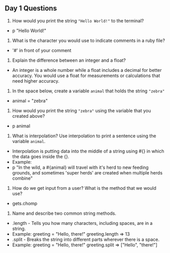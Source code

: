 ## Day 1 Questions

1. How would you print the string `"Hello World!"` to the terminal?
- p "Hello World!"

1. What is the character you would use to indicate comments in a ruby file?
- '#' in front of your comment

1. Explain the difference between an integer and a float?
- An integer is a whole number while a float includes a decimal for better accuracy.
You would use a float for measurements or calculations that need higher accuracy.

1. In the space below, create a variable `animal` that holds the string `"zebra"`
- animal = "zebra"

1. How would you print the string `"zebra"` using the variable that you created above?
- p animal

1. What is interpolation? Use interpolation to print a sentence using the variable `animal`.
- Interpolation is putting data into the middle of a string using #{} in which the data goes inside the {}.
- Example:
- p "In the wild, a #{animal} will travel with it's herd to new feeding grounds, and sometimes 'super herds' are created when multiple herds combine"

1. How do we get input from a user? What is the method that we would use?
- gets.chomp

1. Name and describe two common string methods.
- .length - Tells you how many characters, including spaces, are in a string.
- Example:
greeting = "Hello, there!"
greeting.length
=> 13
- .split - Breaks the string into different parts wherever there is a space.
- Example:
greeting = "Hello, there!"
greeting.split
=> ["Hello", "there!"]
